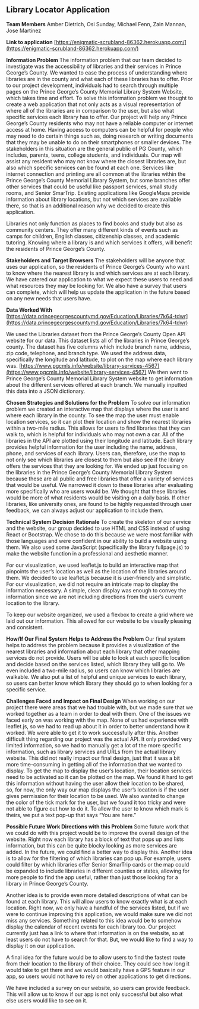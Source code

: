 ## Library Locator Application

**Team Members** 
Amber Dietrich, Osi Sunday, Michael Fenn, Zain Mannan, Jose Martinez

**Link to application** 
[https://enigmatic-scrubland-86362.herokuapp.com/](https://enigmatic-scrubland-86362.herokuapp.com/)

**Information Problem**
The information problem that our team decided to investigate was the accessibility of libraries and their services in Prince George’s County. We wanted to ease the process of understanding where libraries are in the county and what each of these libraries has to offer. Prior to our project development, individuals had to search through multiple pages on the Prince George’s County Memorial Library System Website, which takes time and effort. To solve this information problem we thought to create a web application that not only acts as a visual representation of where all of the libraries are in comparison to the user, but also what specific services each library has to offer. Our project will help any Prince George’s County residents who may not have a reliable computer or internet access at home. Having access to computers can be helpful for people who may need to do certain things such as, doing research or writing documents that they may be unable to do on their smartphones or smaller devices. The stakeholders in this situation are the general public of PG County, which includes, parents, teens, college students, and individuals. Our map will assist any resident who may not know where the closest libraries are, but also which specific services can be found at each one. Services like internet connection and printing are all common at the libraries within the Prince George’s County Memorial Library System, but some branches offer other services that could be useful like passport services, small study rooms, and Senior SmarTrip. Existing applications like GoogleMaps provide information about library locations, but not which services are available there, so that is an additional reason why we decided to create this application.

Libraries not only function as places to find books and study but also as community centers. They offer many different kinds of events such as camps for children, English classes, citizenship classes, and academic tutoring. Knowing where a library is and which services it offers, will benefit the residents of Prince George’s County.

**Stakeholders and Target Browsers**
The stakeholders will be anyone that uses our application, so the residents of Prince George’s County who want to know where the nearest library is and which services are at each library. We have catered our application to what we expect these users to need and what resources they may be looking for. We also have a survey that users can complete, which will help us update the application in the future based on any new needs that users have.

**Data Worked With**
[https://data.princegeorgescountymd.gov/Education/Libraries/7k64-tdwr](https://data.princegeorgescountymd.gov/Education/Libraries/7k64-tdwr)

We used the Libraries dataset from the Prince George’s County Open API website for our data. This dataset lists all of the libraries in Prince George’s county. The dataset has five columns which include branch name, address, zip code, telephone, and branch type. We used the address data, specifically the longitude and latitude, to plot on the map where each library was.
[https://www.pgcmls.info/website/library-services-4567](https://www.pgcmls.info/website/library-services-4567)
We then went to Prince George’s County Memorial Library System website to get information about the different services offered at each branch. We manually inputted this data into a JSON dictionary.

**Chosen Strategies and Solutions for the Problem**
To solve our information problem we created an interactive map that displays where the user is and where each library in the county. To see the map the user must enable location services, so it can plot their location and show the nearest libraries within a two-mile radius. This allows for users to find libraries that they can walk to, which is helpful for individuals who may not own a car. All of the libraries in the API are plotted using their longitude and latitude. Each library provides helpful information for the user including the name, address, phone, and services of each library. Users can, therefore, use the map to not only see which libraries are closest to them but also see if the library offers the services that they are looking for. We ended up just focusing on the libraries in the Prince George’s County Memorial Library System because these are all public and free libraries that offer a variety of services that would be useful. We narrowed it down to these libraries after evaluating more specifically who are users would be. We thought that these libraries would be more of what residents would be visiting on a daily basis. If other libraries, like university ones, are found to be highly requested through user feedback, we can always adjust our application to include them.

**Technical System Decision Rationale**
To create the skeleton of our service and the website, our group decided to use HTML and CSS instead of using React or Bootstrap. We chose to do this because we were most familiar with those languages and were confident in our ability to build a website using them. We also used some JavaScript (specifically the library fullpage.js) to make the website function in a professional and aesthetic manner.

For our visualization, we used leaflet.js to build an interactive map that pinpoints the user’s location as well as the location of the libraries around them. We decided to use leaflet.js because it is user-friendly and simplistic. For our visualization, we did not require an intricate map to display the information necessary. A simple, clean display was enough to convey the information since we are not including directions from the user’s current location to the library.

To keep our website organized, we used a flexbox to create a grid where we laid out our information. This allowed for our website to be visually pleasing and consistent.

**How/If Our Final System Helps to Address the Problem**
Our final system helps to address the problem because it provides a visualization of the nearest libraries and information about each library that other mapping services do not provide. Users will be able to look at each specific location and decide based on the services listed, which library they will go to. We even included a two-mile radius, so users can know which libraries are walkable. We also put a list of helpful and unique services to each library, so users can better know which library they should go to when looking for a specific service.

**Challenges Faced and Impact on Final Design**
When working on our project there were areas that we had trouble with, but we made sure that we worked together as a team in order to deal with them. One of the issues we faced early on was working with the map. None of us had experience with leaflet.js, so we had to read up about it in order to better understand how it worked. We were able to get it to work successfully after this. Another difficult thing regarding our project was the actual API. It only provided very limited information, so we had to manually get a lot of the more specific information, such as library services and URLs from the actual library website. This did not really impact our final design, just that it was a bit more time-consuming in getting all of the information that we wanted to display. To get the map to display the user’s location, their location services need to be activated so it can be plotted on the map. We found it hard to get this information without having the user allow their location to be shared, so, for now, the only way our map displays the user’s location is if the user gives permission for their location to be used. We also wanted to change the color of the tick mark for the user, but we found it too tricky and were not able to figure out how to do it. To allow the user to know which mark is theirs, we put a text pop-up that says “You are here.”

**Possible Future Work Directions with this Problem**
Some future work that we could do with this project would be to improve the overall design of the website. Right now each library has a block of text that pops up and lists information, but this can be quite blocky looking as more services are added. In the future, we could find a better way to display this. Another idea is to allow for the filtering of which libraries can pop up. For example, users could filter by which libraries offer Senior SmarTrip cards or the map could be expanded to include libraries in different counties or states, allowing for more people to find the app useful, rather than just those looking for a library in Prince George’s County.

Another idea is to provide even more detailed descriptions of what can be found at each library. This will allow users to know exactly what is at each location. Right now, we only have a handful of the services listed, but if we were to continue improving this application, we would make sure we did not miss any services. Something related to this idea would be to somehow display the calendar of recent events for each library too. Our project currently just has a link to where that information is on the website, so at least users do not have to search for that. But, we would like to find a way to display it on our application.

A final idea for the future would be to allow users to find the fastest route from their location to the library of their choice. They could see how long it would take to get there and we would basically have a GPS feature in our app, so users would not have to rely on other applications to get directions.

We have included a survey on our website, so users can provide feedback. This will allow us to know if our app is not only successful but also what else users would like to see on it.